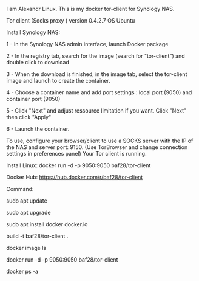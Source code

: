 I am Alexandr Linux. This is my docker tor-client for Synology NAS.

Tor client (Socks proxy ) version 0.4.2.7 OS Ubuntu

Install Synology NAS:

1 - In the Synology NAS admin interface, launch Docker package

2 - In the registry tab, search for the image (search for "tor-client") and double click to download

3 - When the download is finished, in the image tab, select the tor-client image and launch to create the container.

4 - Choose a container name and add port settings : local port (9050) and container port (9050)

5 - Click "Next" and adjust ressource limitation if you want. Click "Next" then click "Apply"

6 - Launch the container.

To use, configure your browser/client to use a SOCKS server with the IP of the NAS and server port: 9150. (Use TorBrowser and change connection settings in preferences panel) Your Tor client is running.

Install Linux: docker run -d -p 9050:9050 baf28/tor-client

Docker Hub: https://hub.docker.com/r/baf28/tor-client


Command:

sudo apt update

sudo apt upgrade

sudo apt install docker docker.io

build -t baf28/tor-client .

docker image ls

docker run -d -p 9050:9050 baf28/tor-client

docker ps -a
